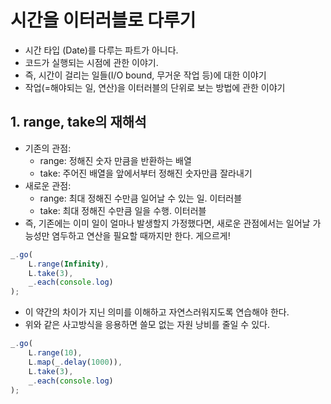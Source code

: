 # 시간을 이터러블로 다루기
- 시간 타입 (Date)를 다루는 파트가 아니다.
- 코드가 실행되는 시점에 관한 이야기.
- 즉, 시간이 걸리는 일들(I/O bound, 무거운 작업 등)에 대한 이야기
- 작업(=해야되는 일, 연산)을 이터러블의 단위로 보는 방법에 관한 이야기

## 1. range, take의 재해석
- 기존의 관점: 
    - range: 정해진 숫자 만큼을 반환하는 배열
    - take: 주어진 배열을 앞에서부터 정해진 숫자만큼 잘라내기
- 새로운 관점:
    - range: 최대 정해진 수만큼 일어날 수 있는 일. 이터러블
    - take: 최대 정해진 수만큼 일을 수행. 이터러블
- 즉, 기존에는 이미 일이 얼마나 발생할지 가정했다면, 새로운 관점에서는 일어날 가능성만 염두하고 연산을 필요할 때까지만 한다. 게으르게!
```js
_.go(
    L.range(Infinity),
    L.take(3),
    _.each(console.log)
);
```
- 이 약간의 차이가 지닌 의미를 이해하고 자연스러워지도록 연습해야 한다.
- 위와 같은 사고방식을 응용하면 쓸모 없는 자원 낭비를 줄일 수 있다.
```js
_.go(
    L.range(10),
    L.map(_.delay(1000)),
    L.take(3),
    _.each(console.log)
);
```
